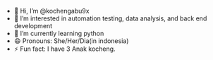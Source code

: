 - 👋 Hi, I’m @kochengabu9x
- 👀 I’m interested in automation testing, data analysis, and back end development
- 🌱 I’m currently learning python
- 😄 Pronouns: She/Her/Dia(in indonesia)
- ⚡ Fun fact: I have 3 Anak kocheng.

<!---
kochengabu9x/kochengabu9x is a ✨ special ✨ repository because its `README.md` (this file) appears on your GitHub profile.
You can click the Preview link to take a look at your changes.
--->
